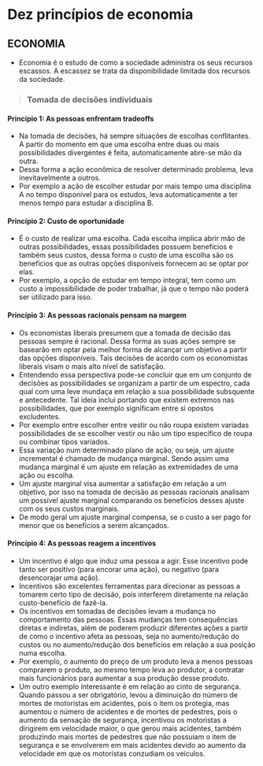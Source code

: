 # Dez princípios de economia

## ECONOMIA
* Economia é o estudo de como a sociedade administra os seus recursos escassos. A escassez se trata da disponibilidade limitada dos recursos da sociedade.

> ### Tomada de decisões individuais

#### Princípio 1: As pessoas enfrentam tradeoffs
* Na tomada de decisões, há sempre situações de escolhas conflitantes. A partir do momento em que uma escolha entre duas ou mais possibilidades divergentes é feita, automaticamente abre-se mão da outra.
* Dessa forma a ação econômica de resolver determinado problema, leva inevitavelmente a outros.
* Por exemplo a ação de escolher estudar por mais tempo uma disciplina A no tempo disponível para os estudos, leva automaticamente a ter menos tempo para estudar a disciplina B. 

#### Princípio 2: Custo de oportunidade
* É o custo de realizar uma escolha. Cada escolha implica abrir mão de outras possibilidades, essas possibilidades possuem benefícios e também seus custos, dessa forma o custo de uma escolha são os benefícios que as outras opções disponíveis fornecem ao se optar por elas.
* Por exemplo, a opção de estudar em tempo integral, tem como um custo a impossibilidade de poder trabalhar, já que o tempo não poderá ser utilizado para isso.

#### Princípio 3: As pessoas racionais pensam na margem
* Os economistas liberais presumem que a tomada de decisão das pessoas sempre é racional. Dessa forma as suas ações sempre se basearão em optar pela melhor forma de alcançar um objetivo a partir das opções disponíveis. Tais decisões de acordo com os economistas liberais visam o mais alto nível de satisfação.
* Entendendo essa perspectiva pode-se concluir que em um conjunto de decisões as possibilidades se organizam a partir de um espectro, cada qual com uma leve mundaça em relação a sua possibilidade subsquente e antecedente. Tal ideia inclui portando que existem extremos nas possibilidades, que por exemplo significam entre si opostos excludentes.
* Por exemplo entre escolher entre vestir ou não roupa existem variadas possibilidades de se escolher vestir ou não um tipo específico de roupa ou combinar tipos variados.
* Essa variação num determinado plano de ação, ou seja, um ajuste incremental é chamado de mudança marginal. Sendo assim uma mudança marginal é um ajuste em relação as extremidades de uma ação ou escolha.
* Um ajuste marginal visa aumentar a satisfação em relação a um objetivo, por isso na tomada de decisão as pessoas racionais analisam um possível ajuste marginal comparando os benefícios desses ajuste com os seus custos marginais.
* De modo geral um ajuste marginal compensa, se o custo a ser pago for menor que os benefícios a serem alcançados.

#### Princípio 4: As pessoas reagem a incentivos
* Um incentivo é algo que induz uma pessoa a agir. Esse incentivo pode tanto ser positivo (para encorar uma ação), ou negativo (para desencorajar uma ação).
* Incentivos são excelentes ferramentas para direcionar as pessoas a tomarem certo tipo de decisão, pois interferem diretamente na relação custo-benefício de fazê-la.
* Os incentivos em tomadas de decisões levam a mudança no comportamento das pessoas. Essas mudanças tem consequências diretas e indiretas, além de poderem produzir diferentes ações a partir de como o incentivo afeta as pessoas, seja no aumento/redução do custos ou no aumento/redução dos benefícios em relação a sua posição numa escolha.
* Por exemplo, o aumento do preço de um produto leva a menos pessoas comprarem o produto, ao mesmo tempo leva ao produtor, a contratar mais funcionários para aumentar a sua produção desse produto.
* Um outro exemplo interessante é em relação ao cinto de segurança. Quando passou a ser obrigatório, levou a diminuição do número de mortes de motoristas em acidentes, pois o item os protegia, mas aumentou o número de acidentes e de mortes de pedestres, pois o aumento da sensação de segurança, incentivou os motoristas a dirigirem em velocidade maior, o que gerou mais acidentes, também produzindo mais mortes de pedestres que não possuiam o item de segurança e se envolverem em mais acidentes devido ao aumento da velocidade em que os motoristas conzudiam os veículos.